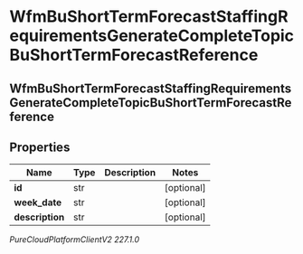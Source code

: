 # WfmBuShortTermForecastStaffingRequirementsGenerateCompleteTopicBuShortTermForecastReference

## WfmBuShortTermForecastStaffingRequirementsGenerateCompleteTopicBuShortTermForecastReference

## Properties

|Name | Type | Description | Notes|
|------------ | ------------- | ------------- | -------------|
| **id** | str |  | [optional] |
| **week_date** | str |  | [optional] |
| **description** | str |  | [optional] |



_PureCloudPlatformClientV2 227.1.0_
